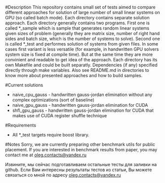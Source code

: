 #Description
This repository contains small set of tests aimed to compare
different approaches for solution of large number of small linear
systems on GPU (so called batch mode). Each directory contains
separate solution approach. Each directory generally contains two
programs. First one is called \*_sample which is sample that generates
random linear systems given sizes of problem (generally they are
matrix size, number of right hand sides and batch size, which is the
number of systems to solve). Second one is called *_test and performes
solution of systems from given files. In some cases first variant is
less versatile (for example, in handwritten GPU solvers system size 
is fixed at compile time). But at the same time they are more 
convinient and readable to get idea of the approach. Each directory 
has its own Makefile and could be built separatly. Dependencies (if
any) specified directly through make variables. Also see README.md in
directories to know more about presented approaches and how to build
samples.

#Current solutions

* naive_cpu_gauss - handwritten gauss-jordan elimination without any 
complex optimizations (sort of baseline)
* naive_gpu_gauss - handwritten gauss-jordan elimination for CUDA
* shfl_gpu_gauss - handwritten gauss-jordan elimination for CUDA that
makes use of CUDA register shuffle technique

#Requirements

* All \*_test targets require boost library.

#Notes
Sorry, we are currently preparing other benchmark utils for public
placement. If you are interested in benchmark results from paper, you
may contact me at oleg.contacts@yandex.ru

Извините, мы сейчас подготавливаем остальные тесты для заливки на
github. Если Вам интересны результаты тестов из статьи, Вы можете
связаться со мной по адресу oleg.contacts@yandex.ru